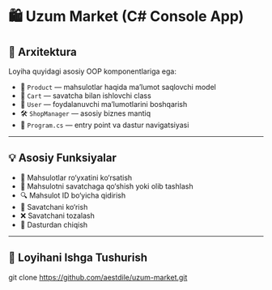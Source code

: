 # 🛍️ Uzum Market (C# Console App)

## 🧱 Arxitektura

Loyiha quyidagi asosiy OOP komponentlariga ega:

- 🧩 `Product` — mahsulotlar haqida ma’lumot saqlovchi model
- 🛒 `Cart` — savatcha bilan ishlovchi class
- 👤 `User` — foydalanuvchi ma’lumotlarini boshqarish
- 🛠️ `ShopManager` — asosiy biznes mantiq
- 🧭 `Program.cs` — entry point va dastur navigatsiyasi

---

## 💡 Asosiy Funksiyalar

- 📃 Mahsulotlar ro‘yxatini ko‘rsatish
- 🛒 Mahsulotni savatchaga qo‘shish yoki olib tashlash
- 🔍 Mahsulot ID bo‘yicha qidirish
- 🧾 Savatchani ko‘rish
- ❌ Savatchani tozalash
- 🚪 Dasturdan chiqish



---
## 📂 Loyihani Ishga Tushurish

   git clone https://github.com/aestdile/uzum-market.git



